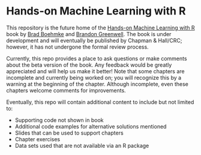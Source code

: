 # Hands-on Machine Learning with R


This repository is the future home of the [Hands-on Machine Learning with R](http://bit.ly/HOML_with_R) book by [Brad Boehmke](https://github.com/bradleyboehmke/) and [Brandon Greenwell](https://github.com/bgreenwell).  The book is under development and will eventually be published by Chapman & Hall/CRC; however, it has not undergone the formal review process. 

Currently, this repo provides a place to ask questions or make comments about the beta version of the book. Any feedback would be greatly appreciated and will help us make it better! Note that some chapters are incomplete and currently being worked on; you will recognize this by a warning at the beginning of the chapter. Although incomplete, even these chapters welcome comments for improvements.

Eventually, this repo will contain additional content to include but not limited to:

- Supporting code not shown in book
- Additional code examples for alternative solutions mentioned
- Slides that can be used to support chapters
- Chapter exercises
- Data sets used that are not available via an R package

